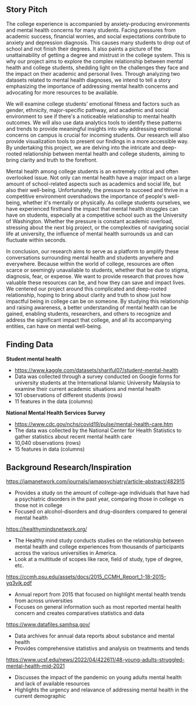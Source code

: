 ## Story Pitch
The college experience is accompanied by anxiety-producing environments and mental health concerns for many students. Facing pressures from academic success, financial worries, and social expectations contribute to anxiety and depression diagnosis. This causes many students to drop out of school and not finish their degrees. It also paints a picture of the unattainability of getting a degree and mistrust in the college system. This is why our project aims to explore the complex relationship between mental health and college students, shedding light on the challenges they face and the impact on their academic and personal lives. Through analyzing two datasets related to mental health diagnoses, we intend to tell a story emphasizing the importance of addressing mental health concerns and advocating for more resources to be available.

We will examine college students' emotional fitness and factors such as gender, ethnicity, major-specific pathway, and academic and social environment to see if there's a noticeable relationship to mental health outcomes. We will also use data analytics tools to identify these patterns and trends to provide meaningful insights into why addressing emotional concerns on campus is crucial for incoming students. Our research will also provide visualization tools to present our findings in a more accessible way. By undertaking this project, we are delving into the intricate and deep-rooted relationship between mental health and college students, aiming to bring clarity and truth to the forefront.

Mental health among college students is an extremely critical and often overlooked issue. Not only can mental health have a major impact on a large amount of school-related aspects such as academics and social life, but also their well-being. Unfortunately, the pressure to succeed and thrive in a competitive environment overshadows the importance of people's well-being, whether it's mentally or physically. As college students ourselves, we have experienced firsthand the impact that mental health struggles can have on students, especially at a competitive school such as the University of Washington. Whether the pressure is constant academic overload, stressing about the next big project, or the complexities of navigating social life at university, the influence of mental health surrounds us and can fluctuate within seconds.

In conclusion, our research aims to serve as a platform to amplify these conversations surrounding mental health and students anywhere and everywhere. Because within the world of college, resources are often scarce or seemingly unavailable to students, whether that be due to stigma, diagnosis, fear, or expense. We want to provide research that proves how valuable these resources can be, and how they can save and impact lives. We centered our project around this complicated and deep-rooted relationship, hoping to bring about clarity and truth to show just how impactful being in college can be on someone. By studying this relationship and raising awareness, a better understanding of mental health can be gained, enabling students, researchers, and others to recognize and address the significant impact that college, and all its accompanying entities, can have on mental well-being.


## Finding Data
**Student mental health**
- https://www.kaggle.com/datasets/shariful07/student-mental-health
- Data was collected through a survey conducted on Google forms for university students at the International Islamic University Malaysia to examine their current academic situations and mental health
- 101 observations of different students (rows)
- 11 features in the data (columns)

**National Mental Health Services Survey**
- https://www.cdc.gov/nchs/covid19/pulse/mental-health-care.htm
- The data was collected by the National Center for Health Statistics to gather statistics about recent mental health care
- 10,040 observations (rows)
- 15 features in data (columns)


## Background Research/Inspiration
https://jamanetwork.com/journals/jamapsychiatry/article-abstract/482915
- Provides a study on the amount of college-age individuals that have had a psychiatric disorders in the past year, comparing those in college vs those not in college
- Focused on alcohol-disorders and drug-disorders compared to general mental health

https://healthymindsnetwork.org/
- The Healthy mind study conducts studies on the relationship between mental health and college experiences from thousands of participants across the various universities in America.
- Look at a multitude of scopes like race, field of study, type of degree, etc. 

https://ccmh.psu.edu/assets/docs/2015_CCMH_Report_1-18-2015-yq3vik.pdf 
- Annual report from 2015 that focused on highlight mental health trends from across universities
- Focuses on general information such as most reported mental health concern and creates comparatives statistics and data

https://www.datafiles.samhsa.gov/ 
- Data archives for annual data reports about substance and mental health 
- Provides comprehensive statistivs and analysis on treatments and tends 

https://www.ucsf.edu/news/2022/04/422611/48-young-adults-struggled-mental-health-mid-2021
- Discusses the impact of the pandemic on young adults mental health and lack of available resources 
- Highlights the urgency and relavance of addressing mental health in the current demographic 
